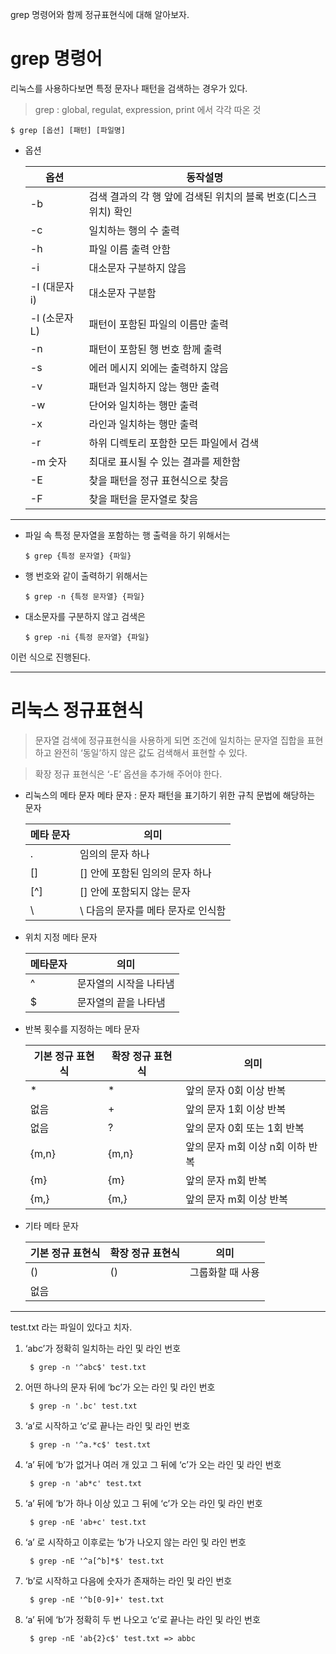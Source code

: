 <p>grep 명령어와 함께 정규표현식에 대해 알아보자.</p>
<h1 id="grep-명령어">grep 명령어</h1>
<p>리눅스를 사용하다보면 특정 문자나 패턴을 검색하는 경우가 있다.</p>
<blockquote>
<p>grep : global, regulat, expression, print 에서 각각 따온 것</p>
</blockquote>
<pre><code class="language-shell">$ grep [옵션] [패턴] [파일명]</code></pre>
<ul>
<li>옵션<table>
<thead>
<tr>
<th>옵션</th>
<th>동작설명</th>
</tr>
</thead>
<tbody><tr>
<td>-b</td>
<td>검색 결과의 각 행 앞에 검색된 위치의 블록 번호(디스크 위치) 확인</td>
</tr>
<tr>
<td>-c</td>
<td>일치하는 행의 수 출력</td>
</tr>
<tr>
<td>-h</td>
<td>파일 이름 출력 안함</td>
</tr>
<tr>
<td>-i</td>
<td>대소문자 구분하지 않음</td>
</tr>
<tr>
<td>-I (대문자 i)</td>
<td>대소문자 구분함</td>
</tr>
<tr>
<td>-l (소문자 L)</td>
<td>패턴이 포함된 파일의 이름만 출력</td>
</tr>
<tr>
<td>-n</td>
<td>패턴이 포함된 행 번호 함께 출력</td>
</tr>
<tr>
<td>-s</td>
<td>에러 메시지 외에는 출력하지 않음</td>
</tr>
<tr>
<td>-v</td>
<td>패턴과 일치하지 않는 행만 출력</td>
</tr>
<tr>
<td>-w</td>
<td>단어와 일치하는 행만 출력</td>
</tr>
<tr>
<td>-x</td>
<td>라인과 일치하는 행만 출력</td>
</tr>
<tr>
<td>-r</td>
<td>하위 디렉토리 포함한 모든 파일에서 검색</td>
</tr>
<tr>
<td>-m 숫자</td>
<td>최대로 표시될 수 있는 결과를 제한함</td>
</tr>
<tr>
<td>-E</td>
<td>찾을 패턴을 정규 표현식으로 찾음</td>
</tr>
<tr>
<td>-F</td>
<td>찾을 패턴을 문자열로 찾음</td>
</tr>
</tbody></table>
</li>
</ul>
<hr />
<ul>
<li><p>파일 속 특정 문자열을 포함하는 행 출력을 하기 위해서는</p>
<pre><code class="language-shell">$ grep {특정 문자열} {파일}</code></pre>
</li>
<li><p>행 번호와 같이 출력하기 위해서는</p>
<pre><code class="language-shell">$ grep -n {특정 문자열} {파일}</code></pre>
</li>
<li><p>대소문자를 구분하지 않고 검색은</p>
<pre><code class="language-shell">$ grep -ni {특정 문자열} {파일}</code></pre>
</li>
</ul>
<p>이런 식으로 진행된다.</p>
<hr />
<h1 id="리눅스-정규표현식">리눅스 정규표현식</h1>
<blockquote>
<p>문자열 검색에 정규표현식을 사용하게 되면 조건에 일치하는 문자열 집합을 표현하고 완전히 ‘동일’하지 않은 값도 검색해서 표현할 수 있다.</p>
</blockquote>
<blockquote>
<p>확장 정규 표현식은 ‘-E’ 옵션을 추가해 주어야 한다.</p>
</blockquote>
<ul>
<li><p>리눅스의 메타 문자
메타 문자 : 문자 패턴을 표기하기 위한 규칙 문법에 해당하는 문자</p>
<table>
<thead>
<tr>
<th>메타 문자</th>
<th>의미</th>
</tr>
</thead>
<tbody><tr>
<td>.</td>
<td>임의의 문자 하나</td>
</tr>
<tr>
<td>[]</td>
<td>[] 안에 포함된 임의의 문자 하나</td>
</tr>
<tr>
<td>[^]</td>
<td>[] 안에 포함되지 않는 문자</td>
</tr>
<tr>
<td>\</td>
<td>\ 다음의 문자를 메타 문자로 인식함</td>
</tr>
</tbody></table>
</li>
<li><p>위치 지정 메타 문자</p>
<table>
<thead>
<tr>
<th>메타문자</th>
<th>의미</th>
</tr>
</thead>
<tbody><tr>
<td>^</td>
<td>문자열의 시작을 나타냄</td>
</tr>
<tr>
<td>$</td>
<td>문자열의 끝을 나타냄</td>
</tr>
</tbody></table>
</li>
<li><p>반복 횟수를 지정하는 메타 문자</p>
<table>
<thead>
<tr>
<th>기본 정규 표현식</th>
<th>확장 정규 표현식</th>
<th>의미</th>
</tr>
</thead>
<tbody><tr>
<td>*</td>
<td>*</td>
<td>앞의 문자 0회 이상 반복</td>
</tr>
<tr>
<td>없음</td>
<td>+</td>
<td>앞의 문자 1회 이상 반복</td>
</tr>
<tr>
<td>없음</td>
<td>?</td>
<td>앞의 문자 0회 또는 1회 반복</td>
</tr>
<tr>
<td>{m,n}</td>
<td>{m,n}</td>
<td>앞의 문자 m회 이상 n회 이하 반복</td>
</tr>
<tr>
<td>{m}</td>
<td>{m}</td>
<td>앞의 문자 m회 반복</td>
</tr>
<tr>
<td>{m,}</td>
<td>{m,}</td>
<td>앞의 문자 m회 이상 반복</td>
</tr>
</tbody></table>
</li>
<li><p>기타 메타 문자</p>
<table>
<thead>
<tr>
<th>기본 정규 표현식</th>
<th>확장 정규 표현식</th>
<th>의미</th>
</tr>
</thead>
<tbody><tr>
<td>()</td>
<td>()</td>
<td>그룹화할 때 사용</td>
</tr>
<tr>
<td>없음</td>
<td></td>
<td></td>
</tr>
</tbody></table>
</li>
</ul>
<hr />
<p>test.txt 라는 파일이 있다고 치자.</p>
<ol>
<li><p>‘abc’가 정확히 일치하는 라인 및 라인 번호</p>
<pre><code class="language-bash"> $ grep -n '^abc$' test.txt</code></pre>
</li>
<li><p>어떤 하나의 문자 뒤에 ‘bc’가 오는 라인 및 라인 번호</p>
<pre><code class="language-bash"> $ grep -n '.bc' test.txt</code></pre>
</li>
<li><p>‘a’로 시작하고 ‘c’로 끝나는 라인 및 라인 번호</p>
<pre><code class="language-bash"> $ grep -n '^a.*c$' test.txt</code></pre>
</li>
<li><p>‘a’ 뒤에 ‘b’가 없거나 여러 개 있고 그 뒤에 ‘c’가 오는 라인 및 라인 번호</p>
<pre><code class="language-bash"> $ grep -n 'ab*c' test.txt</code></pre>
</li>
<li><p>‘a’ 뒤에 ‘b’가 하나 이상 있고 그 뒤에 ‘c’가 오는 라인 및 라인 번호</p>
<pre><code class="language-bash"> $ grep -nE 'ab+c' test.txt</code></pre>
</li>
<li><p>‘a’ 로 시작하고 이후로는 ‘b’가 나오지 않는 라인 및 라인 번호</p>
<pre><code class="language-bash"> $ grep -nE '^a[^b]*$' test.txt</code></pre>
</li>
<li><p>‘b’로 시작하고 다음에 숫자가 존재하는 라인 및 라인 번호</p>
<pre><code class="language-bash"> $ grep -nE '^b[0-9]+' test.txt</code></pre>
</li>
<li><p>‘a’ 뒤에 ‘b’가 정확히 두 번 나오고 ‘c’로 끝나는 라인 및 라인 번호</p>
<pre><code class="language-bash"> $ grep -nE 'ab{2}c$' test.txt =&gt; abbc </code></pre>
</li>
</ol>